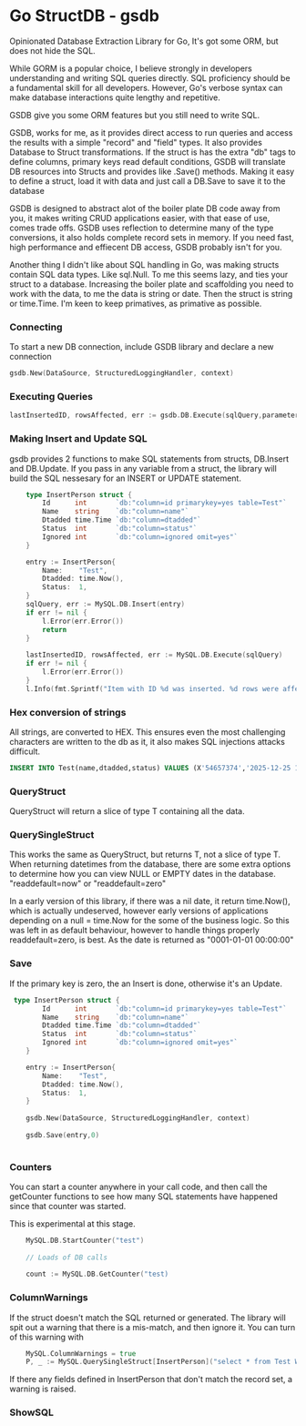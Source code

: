 # Go StructDB - gsdb

Opinionated Database Extraction Library for Go, It's got some ORM, but does not hide the SQL. 

While GORM is a popular choice, I believe strongly in developers understanding and writing SQL queries directly. SQL
proficiency should be a fundamental skill for all developers. However, Go's verbose syntax can make database
interactions quite lengthy and repetitive.

GSDB give you some ORM features but you still need to write SQL. 

GSDB, works for me, as it provides direct access to run queries and access the results with a simple "record" and "field" types. It also provides Database to Struct transformations. If the struct is has the extra "db" tags to define columns, primary keys read default conditions, GSDB will translate DB resources into Structs and provides like .Save() methods.  Making it easy to define a struct, load it with data and just call a DB.Save to save it to the database

GSDB is designed to abstract alot of the boiler plate DB code away from you, it makes writing CRUD applications easier, with that ease of use, comes trade offs. GSDB uses reflection to determine many of the type conversions, it also holds complete record sets in memory. If you need fast, high performance and effiecent DB access, GSDB probably isn't for you.

Another thing I didn't like about SQL handling in Go, was making structs contain SQL data types. Like sql.Null. To me this seems lazy, and ties your struct to a database. Increasing the boiler plate and scaffolding you need to work with the data, to me the data is string or date. Then the struct is string or time.Time. I'm keen to keep primatives, as primative as possible. 

### Connecting

To start a new DB connection, include GSDB library and declare a new connection

```go
gsdb.New(DataSource, StructuredLoggingHandler, context)
```

### Executing Queries

```go
lastInsertedID, rowsAffected, err := gsdb.DB.Execute(sqlQuery,parameters...)
```
### Making Insert and Update SQL

gsdb provides 2 functions to make SQL statements from structs, DB.Insert and DB.Update. If you pass in any variable from a struct, the library will build the SQL nessesary for an INSERT or UPDATE statement.

```go
    type InsertPerson struct {
        Id      int       `db:"column=id primarykey=yes table=Test"`
        Name    string    `db:"column=name"`
        Dtadded time.Time `db:"column=dtadded"`
        Status  int       `db:"column=status"`
        Ignored int       `db:"column=ignored omit=yes"`
    }

	entry := InsertPerson{
		Name:    "Test",
		Dtadded: time.Now(),
		Status:  1,
	}
	sqlQuery, err := MySQL.DB.Insert(entry)
	if err != nil {
		l.Error(err.Error())
		return
	}
	
	lastInsertedID, rowsAffected, err := MySQL.DB.Execute(sqlQuery)
	if err != nil {
		l.Error(err.Error())
	}
	l.Info(fmt.Sprintf("Item with ID %d was inserted. %d rows were affected", lastInsertedID, rowsAffected))
```

### Hex conversion of strings

All strings, are converted to HEX. This ensures even the most challenging characters are written to the db as it, it also makes SQL injections attacks difficult.  

```sql
INSERT INTO Test(name,dtadded,status) VALUES (X'54657374','2025-12-25 15:29:25',1);
```

### QueryStruct

QueryStruct will return a slice of type T containing all the data.

### QuerySingleStruct

This works the same as QueryStruct, but returns T, not a slice of type T. 
When returning datetimes from the database, there are some extra options to determine how you can view NULL or EMPTY dates in the database. "readdefault=now" or "readdefault=zero"

In a early version of this library, if there was a nil date, it return time.Now(), which is actually undeserved, however early versions of applications depending on a null = time.Now for the some of the business logic. So this was left in as default behaviour, however to handle things properly readdefault=zero, is best. As the date is returned as "0001-01-01 00:00:00"

### Save

If the primary key is zero, the an Insert is done, otherwise it's an Update. 

```go
 type InsertPerson struct {
        Id      int       `db:"column=id primarykey=yes table=Test"`
        Name    string    `db:"column=name"`
        Dtadded time.Time `db:"column=dtadded"`
        Status  int       `db:"column=status"`
        Ignored int       `db:"column=ignored omit=yes"`
    }

	entry := InsertPerson{
		Name:    "Test",
		Dtadded: time.Now(),
		Status:  1,
	}
    
    gsdb.New(DataSource, StructuredLoggingHandler, context)
    
    gsdb.Save(entry,0)
    
 ```   

### Counters

You can start a counter anywhere in your call code, and then call the getCounter functions to see how many SQL statements have happened since that counter was started. 

This is experimental at this stage. 

```go
	MySQL.DB.StartCounter("test")
	
	// Loads of DB calls 
	
	count := MySQL.DB.GetCounter("test)
```

### ColumnWarnings

If the struct doesn't match the SQL returned or generated.  The library will spit out a warning that there is a mis-match, and then ignore it.  You can turn of this warning with 

```go
    MySQL.ColumnWarnings = true
    P, _ := MySQL.QuerySingleStruct[InsertPerson]("select * from Test WHERE ID = ?", lastInsertedID)
```
If there any fields defined in InsertPerson that don't match the record set, a warning is raised. 


### ShowSQL

